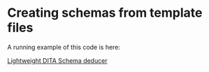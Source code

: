 # Creating schemas from template files

A running example of this code is here:

[Lightweight DITA Schema deducer](http://ditax.ml/lwd/)



